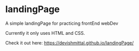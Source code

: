 # landingPage
A simple landingPage for practicing frontEnd webDev 

Currently it only uses HTML and CSS.

Check it out here: https://devishmittal.github.io/landingPage/
